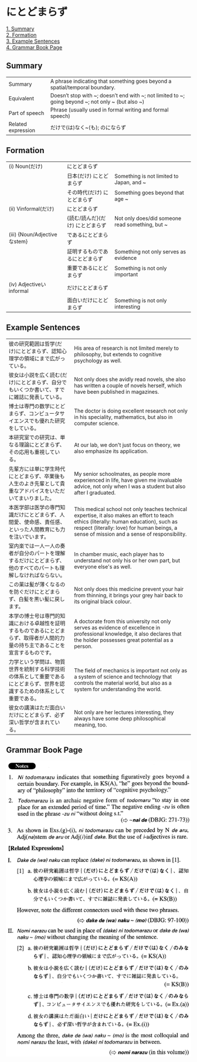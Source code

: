 # にとどまらず

[1. Summary](#summary)<br>
[2. Formation](#formation)<br>
[3. Example Sentences](#example-sentences)<br>
[4. Grammar Book Page](#grammar-book-page)<br>


## Summary

<table><tr>   <td>Summary</td>   <td>A phrase indicating that something goes beyond a spatial/temporal boundary.</td></tr><tr>   <td>Equivalent</td>   <td>Doesn’t stop with ~; doesn’t end with ~; not limited to ~; going beyond ~; not only ~ (but also ~)</td></tr><tr>   <td>Part of speech</td>   <td>Phrase (usually used in formal writing and formal speech)</td></tr><tr>   <td>Related expression</td>   <td>だけで(は)なく~(も); のにならず</td></tr></table>

## Formation

<table class="table"><tbody><tr class="tr head"><td class="td"><span class="numbers">(i)</span> <span class="bold">Noun(だけ)</span> </td><td class="td"><span class="concept">にとどまらず</span></td><td class="td"></td></tr><tr class="tr"><td class="td"></td><td class="td"><span>日本(だけ)</span> <span class="concept">にとどまらず</span></td><td class="td"><span>Something is not limited to Japan, and ~</span></td></tr><tr class="tr"><td class="td"></td><td class="td"><span>その時代(だけ)</span> <span class="concept">にとどまらず</span></td><td class="td"><span>Something goes beyond that age ~</span></td></tr><tr class="tr head"><td class="td"><span class="numbers">(ii)</span> <span class="bold">Vinformal(だけ)</span> </td><td class="td"><span class="concept">にとどまらず</span></td><td class="td"></td></tr><tr class="tr"><td class="td"></td><td class="td"><span>{読む/読んだ}(だけ)</span> <span class="concept">にとどまらず</span></td><td class="td"><span>Not only does/did someone read something, but ~</span></td></tr><tr class="tr head"><td class="td"><span class="numbers">(iii)</span> <span class="bold">{Noun/Adjectiveなstem}</span></td><td class="td"><span>である</span><span class="concept">にとどまらず</span></td><td class="td"></td></tr><tr class="tr"><td class="td"></td><td class="td"><span>証明するものである</span><span class="concept">にとどまらず</span></td><td class="td"><span>Something not only serves as evidence</span></td></tr><tr class="tr"><td class="td"></td><td class="td"><span>重要である</span><span class="concept">にとどまらず</span></td><td class="td"><span>Something is not only important</span></td></tr><tr class="tr head"><td class="td"><span class="numbers">(iv)</span> <span class="bold">Adjectiveいinformal</span></td><td class="td"><span>だけ</span><span class="concept">にとどまらず</span></td><td class="td"></td></tr><tr class="tr"><td class="td"></td><td class="td"><span>面白いだけ</span><span class="concept">にとどまらず</span></td><td class="td"><span>Something is not only interesting</span></td></tr></tbody></table>

## Example Sentences

<table><tr>   <td>彼の研究範囲は哲学(だけ)にとどまらず、認知心理学の領域にまで広がっている。</td>   <td>His area of research is not limited merely to philosophy, but extends to cognitive psychology as well.</td></tr><tr>   <td>彼女は小説を広く読む(だけ)にとどまらず、自分でもいくつか書いて、すでに雑誌に発表している。</td>   <td>Not only does she avidly read novels, she also has written a couple of novels herself, which have been published in magazines.</td></tr><tr>   <td>博士は専門の数学にとどまらず、コンピュータサイエンスでも優れた研究をしている。</td>   <td>The doctor is doing excellent research not only in his speciality, mathematics, but also in computer science.</td></tr><tr>   <td>本研究室での研究は、単なる理論にとどまらず、その応用も重視している。</td>   <td>At our lab, we don't just focus on theory, we also emphasize its application.</td></tr><tr>   <td>先輩方には単に学生時代にとどまらず、卒業後も人生のよき先輩として貴重なアドバイスをいただいてまいりました。</td>   <td>My senior schoolmates, as people more experienced in life, have given me invaluable advice, not only when I was a student but also after I graduated.</td></tr><tr>   <td>本医学部は医学の専門知識だけにとどまらず、人間愛、使命感、責任感、といった人間教育にも力を注いでいます。</td>   <td>This medical school not only teaches technical expertise, it also makes an effort to teach ethics (literally: human education), such as respect (literally: love) for human beings, a sense of mission and a sense of responsibility.</td></tr><tr>   <td>室内楽では一人一人の奏者が自分のパートを理解するだけにとどまらず、他のすべてのパートも理解しなければならない。</td>   <td>In chamber music, each player has to understand not only his or her own part, but everyone else's as well.</td></tr><tr>   <td>この薬は髪が薄くなるのを防ぐだけにとどまらず、白髪を黒い髪に戻します。</td>   <td>Not only does this medicine prevent your hair from thinning, it brings your grey hair back to its original black colour.</td></tr><tr>   <td>本学の博士号は専門的知識における卓越性を証明するものであるにとどまらず、取得者が人間的力量の持ち主であることを宣言するものです。</td>   <td>A doctorate from this university not only serves as evidence of excellence in professional knowledge, it also declares that the holder possesses great potential as a person.</td></tr><tr>   <td>力学という学問は、物質世界を統制する科学技術の体系として重要であるにとどまらず、世界を認識するための体系として重要である。</td>   <td>The field of mechanics is important not only as a system of science and technology that controls the material world, but also as a system for understanding the world.</td></tr><tr>   <td>彼女の講演はただ面白いだけにとどまらず、必ず深い哲学が含まれている。</td>   <td>Not only are her lectures interesting, they always have some deep philosophical meaning, too.</td></tr></table>

## Grammar Book Page

![](../img/Advancedにとどまらず.png)

